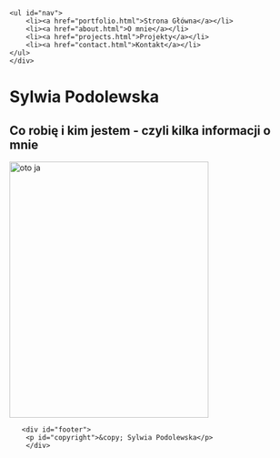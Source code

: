 <!DOCTYPE html>
<html lang="pl-PL">
<head>
    <meta charset="UTF-8">
    <title>Portfolio Sylwia Podolewska</title>
<link href="style.css" rel="stylesheet" type="text/css" media="screen"/>
</head >
<body>
<div id="container">

    <ul id="nav">
        <li><a href="portfolio.html">Strona Główna</a></li>
        <li><a href="about.html">O mnie</a></li>
        <li><a href="projects.html">Projekty</a></li>
        <li><a href="contact.html">Kontakt</a></li>
    </ul>
    </div>

<div id="header">
    <h1>Sylwia Podolewska</h1>
    <h2>Co robię i kim jestem - czyli kilka informacji o mnie</h2>
    <p id="JA"><a href="#"><img src="DSC_1510.png" alt="oto ja" width="350" height="450"/></a></p>
    </div>

       <div id="footer">
        <p id="copyright">&copy; Sylwia Podolewska</p>
        </div>


</body>
</html>
